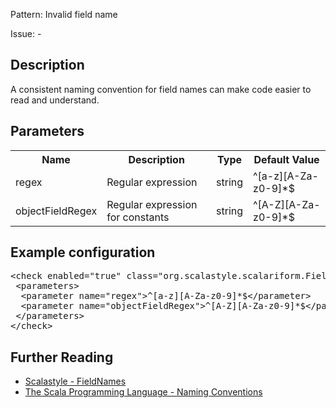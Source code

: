 Pattern: Invalid field name

Issue: -

## Description

A consistent naming convention for field names can make code easier to read and understand.

## Parameters
<table><tr><th>Name</th><th>Description</th><th>Type</th><th>Default Value</th></tr><tr><td>regex</td>
        <td>Regular expression</td>
        <td>string</td>
        <td>^[a-z][A-Za-z0-9]*$</td>
      </tr><tr><td>objectFieldRegex</td>
        <td>Regular expression for constants</td>
        <td>string</td>
        <td>^[A-Z][A-Za-z0-9]*$</td>
      </tr></table>

## Example configuration
<pre>&lt;check enabled=&quot;true&quot; class=&quot;org.scalastyle.scalariform.FieldNamesChecker&quot; level=&quot;warning&quot;&gt;
 &lt;parameters&gt;
  &lt;parameter name=&quot;regex&quot;&gt;^[a-z][A-Za-z0-9]*$&lt;/parameter&gt;
  &lt;parameter name=&quot;objectFieldRegex&quot;&gt;^[A-Z][A-Za-z0-9]*$&lt;/parameter&gt;
 &lt;/parameters&gt;
&lt;/check&gt;</pre>
<a name="org_scalastyle_scalariform_ForBraceChecker" />

## Further Reading

* [Scalastyle - FieldNames](http://www.scalastyle.org/rules-1.0.0.html#org_scalastyle_scalariform_FieldNamesChecker)
* [The Scala Programming Language - Naming Conventions](https://docs.scala-lang.org/style/naming-conventions.html#constants-values-variable-and-methods)